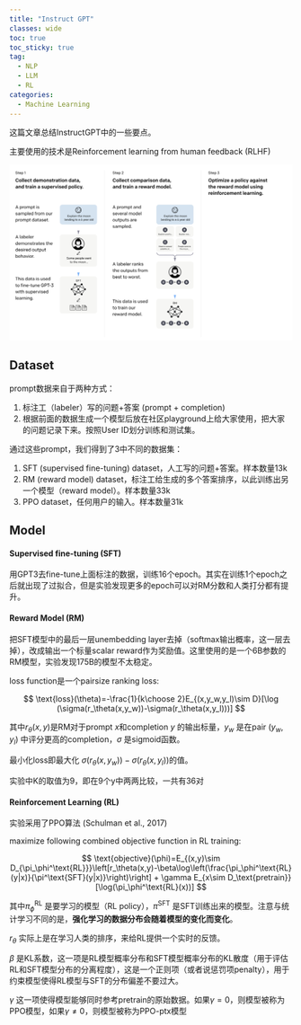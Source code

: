 ```yaml
---
title: "Instruct GPT"
classes: wide
toc: true
toc_sticky: true
tag:
  - NLP
  - LLM
  - RL
categories:
  - Machine Learning
---
```


这篇文章总结InstructGPT中的一些要点。

主要使用的技术是Reinforcement learning from human feedback (RLHF)

![InstructGPT-diagram](../assets/images/InstructGPT-Diagram.png)

## Dataset

prompt数据来自于两种方式：

1. 标注工（labeler）写的问题+答案 (prompt + completion)
2. 根据前面的数据生成一个模型后放在社区playground上给大家使用，把大家的问题记录下来。按照User ID划分训练和测试集。

通过这些prompt，我们得到了3中不同的数据集：

1. SFT (supervised fine-tuning) dataset，人工写的问题+答案。样本数量13k
2. RM (reward model) dataset，标注工给生成的多个答案排序，以此训练出另一个模型（reward model）。样本数量33k
3. PPO dataset，任何用户的输入。样本数量31k

## Model

#### Supervised fine-tuning (SFT)

用GPT3去fine-tune上面标注的数据，训练16个epoch。其实在训练1个epoch之后就出现了过拟合，但是实验发现更多的epoch可以对RM分数和人类打分都有提升。

#### Reward Model (RM)

把SFT模型中的最后一层unembedding layer去掉（softmax输出概率，这一层去掉），改成输出一个标量scalar reward作为奖励值。这里使用的是一个6B参数的RM模型，实验发现175B的模型不太稳定。

loss function是一个pairsize ranking loss:

$$
\text{loss}(\theta)=-\frac{1}{k\choose 2}E_{(x,y_w,y_l)\sim D}[\log (\sigma(r_\theta(x,y_w))-\sigma(r_\theta(x,y_l)))]
$$

其中$r_\theta(x,y)$是RM对于prompt $x$和completion $y$ 的输出标量，$y_w$ 是在pair $(y_w, y_l)$ 中评分更高的completion，$\sigma$ 是sigmoid函数。

最小化loss即最大化 $\sigma(r_\theta(x,y_w))-\sigma(r_\theta(x,y_l))$的值。

实验中K的取值为9，即在9个y中两两比较，一共有36对

#### Reinforcement Learning (RL)

实验采用了PPO算法 (Schulman et al., 2017)

maximize following combined objective function in RL training:

$$
\text{objective}(\phi)=E_{(x,y)\sim D_{\pi_\phi^\text{RL}}}\left[r_\theta(x,y)-\beta\log\left(\frac{\pi_\phi^\text{RL}(y|x)}{\pi^\text{SFT}(y|x)}\right)\right] + \gamma E_{x\sim D_\text{pretrain}}[\log(\pi_\phi^\text{RL}(x))]
$$

其中$\pi_\phi^\text{RL}$ 是要学习的模型（RL policy），$\pi^\text{SFT}$ 是SFT训练出来的模型。注意与统计学习不同的是，**强化学习的数据分布会随着模型的变化而变化**。

$r_\theta$ 实际上是在学习人类的排序，来给RL提供一个实时的反馈。

$\beta$ 是KL系数，这一项是RL模型概率分布和SFT模型概率分布的KL散度（用于评估RL和SFT模型分布的分离程度），这是一个正则项（或者说惩罚项penalty），用于约束模型使得RL模型与SFT的分布偏差不要过大。

$\gamma$ 这一项使得模型能够同时参考pretrain的原始数据。如果$\gamma=0$，则模型被称为PPO模型，如果$\gamma\ne0$，则模型被称为PPO-ptx模型

